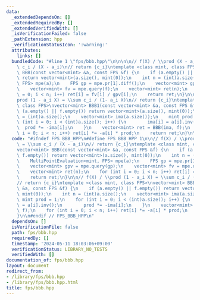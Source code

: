 ```yaml
---
data:
  _extendedDependsOn: []
  _extendedRequiredBy: []
  _extendedVerifiedWith: []
  _isVerificationFailed: false
  _pathExtension: hpp
  _verificationStatusIcon: ':warning:'
  attributes:
    links: []
  bundledCode: "#line 1 \"fps/bbb.hpp\"\n\n\n\n// f(X) / \\prod (X - a_i) = \\sum\
    \ c_i / (X - a_i)\n// return {c_i}\ntemplate <class mint, class FPS>\nvector<mint>\
    \ BBB(const vector<mint> &a, const FPS &f) {\n    if (a.empty() || f.empty())\
    \ return vector<mint>(a.size(), mint(0));\n    int n = (int)a.size();\n    MultiPointEvaluation<mint,\
    \ FPS> mpe(a);\n    FPS gp = mpe.pr[1].diff();\n    vector<mint> gpv = mpe.query(gp);\n\
    \    vector<mint> fv = mpe.query(f);\n    vector<mint> ret(n);\n    for (int i\
    \ = 0; i < n; i++) ret[i] = fv[i] / gpv[i];\n    return ret;\n}\n\n// f(X) / \\\
    prod (1 - a_i X) = \\sum c_i / (1- a_i X)\n// return {c_i}\ntemplate <class mint,\
    \ class FPS>\nvector<mint> BBB1(const vector<mint> &a, const FPS &f) {\n    if\
    \ (a.empty() || f.empty()) return vector<mint>(a.size(), mint(0));\n    int n\
    \ = (int)a.size();\n    vector<mint> ima(a.size());\n    mint prod = 1;\n    for\
    \ (int i = 0; i < (int)a.size(); i++) {\n        ima[i] = a[i].inv();\n      \
    \  prod *= -ima[i];\n    }\n    vector<mint> ret = BBB(ima, f);\n    for (int\
    \ i = 0; i < n; i++) ret[i] *= -a[i] * prod;\n    return ret;\n}\n\n\n"
  code: "#ifndef FPS_BBB_HPP\n#define FPS_BBB_HPP 1\n\n// f(X) / \\prod (X - a_i)\
    \ = \\sum c_i / (X - a_i)\n// return {c_i}\ntemplate <class mint, class FPS>\n\
    vector<mint> BBB(const vector<mint> &a, const FPS &f) {\n    if (a.empty() ||\
    \ f.empty()) return vector<mint>(a.size(), mint(0));\n    int n = (int)a.size();\n\
    \    MultiPointEvaluation<mint, FPS> mpe(a);\n    FPS gp = mpe.pr[1].diff();\n\
    \    vector<mint> gpv = mpe.query(gp);\n    vector<mint> fv = mpe.query(f);\n\
    \    vector<mint> ret(n);\n    for (int i = 0; i < n; i++) ret[i] = fv[i] / gpv[i];\n\
    \    return ret;\n}\n\n// f(X) / \\prod (1 - a_i X) = \\sum c_i / (1- a_i X)\n\
    // return {c_i}\ntemplate <class mint, class FPS>\nvector<mint> BBB1(const vector<mint>\
    \ &a, const FPS &f) {\n    if (a.empty() || f.empty()) return vector<mint>(a.size(),\
    \ mint(0));\n    int n = (int)a.size();\n    vector<mint> ima(a.size());\n   \
    \ mint prod = 1;\n    for (int i = 0; i < (int)a.size(); i++) {\n        ima[i]\
    \ = a[i].inv();\n        prod *= -ima[i];\n    }\n    vector<mint> ret = BBB(ima,\
    \ f);\n    for (int i = 0; i < n; i++) ret[i] *= -a[i] * prod;\n    return ret;\n\
    }\n\n#endif // FPS_BBB_HPP\n"
  dependsOn: []
  isVerificationFile: false
  path: fps/bbb.hpp
  requiredBy: []
  timestamp: '2024-05-11 18:03:06+09:00'
  verificationStatus: LIBRARY_NO_TESTS
  verifiedWith: []
documentation_of: fps/bbb.hpp
layout: document
redirect_from:
- /library/fps/bbb.hpp
- /library/fps/bbb.hpp.html
title: fps/bbb.hpp
---
```

